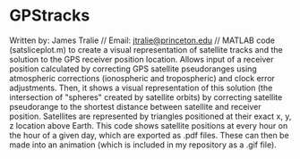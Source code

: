 # GPStracks
Written by: James Tralie
// Email: jtralie@princeton.edu // 
MATLAB code (satsliceplot.m) to create a visual representation of satellite tracks and the solution to the GPS receiver position location. Allows input of a receiver position calculated by correcting GPS satellite pseudoranges using atmospheric corrections (ionospheric and tropospheric) and clock error adjustments. Then, it shows a visual representation of this solution (the intersection of "spheres" created by satellite orbits) by correcting satellite pseudorange to the shortest distance between satellite and receiver position. Satellites are represented by triangles positioned at their exact x, y, z location above Earth. This code shows satellite positions at every hour on the hour of a given day, which are exported as .pdf files. These can then be made into an animation (which is included in my repository as a .gif file).  
